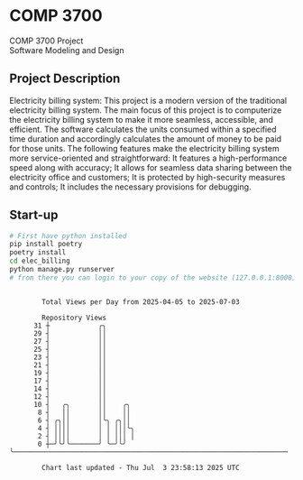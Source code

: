 # COMP 3700
COMP 3700 Project  
Software Modeling and Design
## Project Description
Electricity billing system: This project is a modern version of the traditional electricity billing system. The main focus of this project is to computerize the electricity billing system to make it more seamless, accessible, and efficient. The software calculates the units consumed within a specified time duration and accordingly calculates the amount of money to be paid for those units. The following features make the electricity billing system more service-oriented and straightforward: It features a high-performance speed along with accuracy; It allows for seamless data sharing between the electricity office and customers; It is protected by high-security measures and controls; It includes the necessary provisions for debugging.

## Start-up
```bash
# First have python installed
pip install poetry
poetry install
cd elec_billing
python manage.py runserver
# from there you can login to your copy of the website (127.0.0.1:8000), default creds are admin/admin
```

```

        Total Views per Day from 2025-04-05 to 2025-07-03

        Repository Views
      31 ┼            ╭╮
      29 ┤            ││
      27 ┤            ││
      25 ┤            ││
      23 ┤            ││
      21 ┤            ││
      19 ┤            ││
      17 ┤            ││
      14 ┤            ││
      12 ┤            ││
      10 ┤   ╭╮       ││    ╭╮
       8 ┤   ││       ││    ││
       6 ┤ ╭╮││       │╰╮ ╭╮││
       4 ┤ ││││       │ │ │││╰╮
       2 ┤ ││││       │ │ │││ │
       0 ┼─╯╰╯╰───────╯ ╰─╯╰╯ ╰────────────────────────────────────────────────────────────────────

        Chart last updated - Thu Jul  3 23:58:13 2025 UTC
        
```
